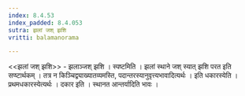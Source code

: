 ```yaml
---
index: 8.4.53
index_padded: 8.4.053
sutra: झलां जश् झशि
vritti: balamanorama

---
```

<<झलां जश् झशि>> - झलाञ्जश् झशि । स्पष्टमिति । झलां स्थाने जश् स्यात् झशि परत इति सप्ष्टार्थकम् । तत्र न किञ्चिद्व्याख्यातव्यमस्ति, पदान्तरस्यानुवृत्त्यभावादित्यर्थः । इति धकारस्येति । प्रथमधकारस्येत्यर्थः । दकार इति । स्थानत आन्तर्यादिति भावः ।